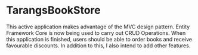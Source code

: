 # TarangsBookStore
This active application makes advantage of the MVC design pattern. 
Entity Framework Core is now being used to carry out CRUD Operations. 
When this application is finished, users should be able to order books and receive favourable discounts. 
In addition to this, I also intend to add other features.
